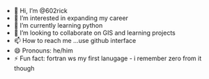 - 👋 Hi, I’m @602rick
- 👀 I’m interested in expanding my career
- 🌱 I’m currently learning python
- 💞️ I’m looking to collaborate on GIS and learning projects
- 📫 How to reach me ...use github interface
- 😄 Pronouns: he/him
- ⚡ Fun fact: fortran ws my first lanugage - i remember zero from it though

<!---
602rick/602rick is a ✨ special ✨ repository because its `README.md` (this file) appears on your GitHub profile.
You can click the Preview link to take a look at your changes.
--->
